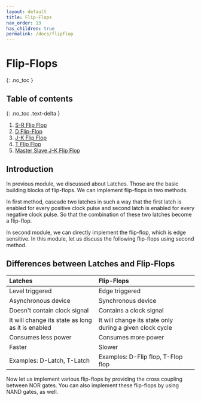 ```yaml
---
layout: default
title: Flip-Flops
nav_order: 13
has_children: true
permalink: /docs/flipflop
---
```


# Flip-Flops
{: .no_toc }

## Table of contents
{: .no_toc .text-delta }

1. [S-R Flip Flop](https://learn.circuitverse.org/docs/flipflop/sr_flipflop.html)
1. [D Flip-Flop](https://learn.circuitverse.org/docs/flipflop/d_flipflop.html)
1. [J-K Flip Flop](https://learn.circuitverse.org/docs/flipflop/jk_flipflop.html)
1. [T Flip Flop](https://learn.circuitverse.org/docs/flipflop/t_flipflop.html)
1. [Master Slave J-K Flip Flop](https://learn.circuitverse.org/docs/flipflop/masterslave_jk_flipflop.html)

## Introduction

In previous module, we discussed about Latches. Those are the basic building blocks of flip-flops. We can implement flip-flops in two methods.

In first method, cascade two latches in such a way that the first latch is enabled for every positive clock pulse and second latch is enabled for every negative clock pulse. So that the combination of these two latches become a flip-flop.

In second module, we can directly implement the flip-flop, which is edge sensitive. In this module, let us discuss the following flip-flops using second method.

## Differences between Latches and Flip-Flops


| Latches       | Flip-Flops     |
|:------------|:--------------|
| Level triggered | Edge triggered |
| Asynchronous device | Synchronous device |
| Doesn't contain clock signal | Contains a clock signal |
| It will change its state as long as it is enabled | It will change its state only during a given clock cycle |
| Consumes less power | Consumes more power |
| Faster | Slower |
| Examples: D-Latch, T-Latch | Examples: D-Flip flop, T-Flop flop |


Now let us implement various flip-flops by providing the cross coupling between NOR gates. You can also implement these flip-flops by using NAND gates, as well.



